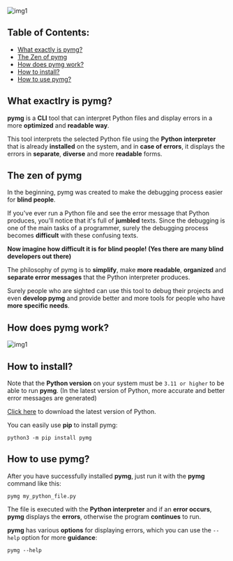 ![img1](https://raw.githubusercontent.com/mimseyedi/pymg/master/docs/pymg-poster.png)

## Table of Contents: <a class="anchor" id="contents"></a>
* [What exactly is pymg?](#what)
* [The Zen of pymg](#zen)
* [How does pymg work?](#work)
* [How to install?](#install)
* [How to use pymg?](#use)


## What exactlry is pymg?<a class="anchor" id="what"></a>
 **pymg** is a **CLI** tool that can interpret Python files and display errors in a
 more **optimized** and **readable way**.

This tool interprets the selected Python file using the **Python interpreter**
that is already **installed** on the system, and in **case of errors**, it displays
the errors in **separate**, **diverse** and more **readable** forms.

## The zen of pymg<a class="anchor" id="zen"></a>
In the beginning, pymg was created to make the debugging process easier for **blind people**.

If you've ever run a Python file and see the error message that Python produces, you'll notice that it's full of **jumbled** texts. Since the debugging is one of the main tasks of a programmer, surely the debugging process becomes **difficult** with these confusing texts.

**Now imagine how difficult it is for blind people! (Yes there are many blind developers out there)**

The philosophy of pymg is to **simplify**, make **more readable**, **organized** and **separate error messages** that the Python interpreter produces.

Surely people who are sighted can use this tool to debug their projects and even **develop pymg** and provide better and more tools for people who have **more specific needs**.

## How does pymg work?<a class="anchor" id="work"></a>
![img1](https://raw.githubusercontent.com/mimseyedi/pymg/master/docs/how-the-pymg-works.png)

## How to install?<a class="anchor" id="install"></a>
Note that the **Python version** on your system must be `3.11 or higher` to be able to run **pymg**. (In the latest version of Python, more accurate and better error messages are generated)

<a href="https://www.python.org/downloads/">Click here</a> to download the latest version of Python.

You can easily use **pip** to install pymg:
```
python3 -m pip install pymg
```

## How to use pymg?<a class="anchor" id="use"></a>
After you have successfully installed **pymg**, just run it with the **pymg** command like this:
```
pymg my_python_file.py
```
The file is executed with the **Python interpreter** and if an **error occurs**, **pymg** displays the **errors**, otherwise the program **continues** to run.


**pymg** has various **options** for displaying errors, which you can use the `--help` option for more **guidance**:
```
pymg --help
```

